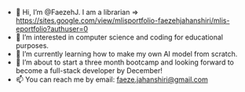 - 👋 Hi, I’m @FaezehJ. I am a librarian => https://sites.google.com/view/mlisportfolio-faezehjahanshiri/mlis-eportfolio?authuser=0
- 👀 I’m interested in computer science and coding for educational purposes.
- 🌱 I’m currently learning how to make my own AI model from scratch. 
- 💞️ I’m about to start a three month bootcamp and looking forward to become a full-stack developer by December!
- 📫 You can reach me by email: faeze.jahanshiri@gmail.com

<!---
FaezehJ/FaezehJ is a ✨ special ✨ repository because its `README.md` (this file) appears on your GitHub profile.
You can click the Preview link to take a look at your changes.
--->
